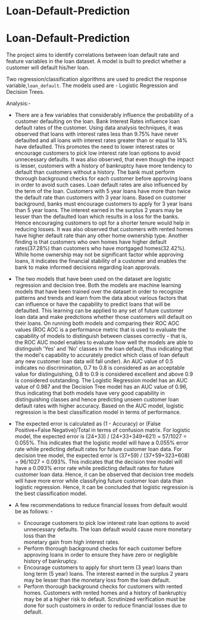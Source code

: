 # Loan-Default-Prediction
# Loan-Default-Prediction
The project aims to identify correlations between loan default rate and feature variables in the loan dataset. A model is built to predict whether a customer will default his/her loan. 

Two regression/classification algorithms are used to predict the response variable,`loan_default`. The models used are - Logistic Regression and Decision Trees.

Analysis:-

- There are a few variables that considerably influence the probability of a customer defaulting on the loan. Bank Interest Rates influence loan default rates of the customer. Using data analysis techniques, it was observed that loans with interest rates less than 9.75% have never defaulted and all loans with interest rates greater than or equal to 14% have defaulted. This promotes the need to lower interest rates or encourage customers to pick low interest rate loan options to avoid unnecessary defaults. It was also observed, that even though the impact is lesser, customers with a history of bankruptcy have more tendency to default than customers without a history. The bank must perform thorough background checks for each customer before approving loans in order to avoid such cases. Loan default rates are also influenced by the term of the loan. Customers with 5 year loans have more than twice the default rate than customers with 3 year loans. Based on customer background, banks must encourage customers to apply for 3 year loans than 5 year loans. The interest earned in the surplus 2 years may be lesser than the defaulted loan which results in a loss for the banks. Hence encouraging customers to opt for a shorter tenure would help in reducing losses. It was also observed that customers with rented homes have higher default rate than any other home ownership type. Another finding is that customers who own homes have higher default rates(37.28%) than customers who have mortgaged homes(32.42%). While home ownership may not be significant factor while approving loans, it indicates the financial stability of a customer and enables the bank to make informed decisions regarding loan approvals.

- The two models that have been used on the dataset are logistic regression and decision tree. Both the models are machine learning models that have been trained over the dataset in order to recognize patterns and trends and learn from the data about various factors that can influence or have the capability to predict loans that will be defaulted. This learning can be applied to any set of future customer loan data and make predictions whether those customers will default on their loans. On running both models and comparing their ROC AOC values (ROC AOC is a performance metric that is used to evaluate the capability of models to distinguish between classes correctly - that is, the ROC AUC model enables to evaluate how well the models are able to distinguish 'Yes' and 'No' classes in the loan default, thus indicating that the model's capability to accurately predict which class of loan default any new customer loan data will fall under). An AUC value of 0.5 indicates no discrimination, 0.7 to 0.8 is considered as an acceptable value for distinguishing, 0.8 to 0.9 is considered excellent and above 0.9 is considered outstanding. The Logistic Regression model has an AUC value of 0.987 and the Decision Tree model has an AUC value of 0.96, thus indicating that both models have very good capability in distinguishing classes and hence predicting unseen customer loan default rates with higher accuracy. Based on the AUC model, logistic regression is the best classification model in terms of performance.

- The expected error is calculated as (1 - Accuracy) or (False Positive+False Negative)/Total in terms of confusion matrix. For logistic model, the expected error is (24+33) / (24+33+349+621) = 57/1027 = 0.055%. This indicates that the logistic model will have a 0.055% error rate while predicting default rates for future customer loan data. 
For decision tree model, the expected error is (37+59) / (37+59+323+608) = 96/1027 = 0.093%. This indicates that the decision tree model will have a 0.093% error rate while predicting default rates for future customer loan data.
Hence, it can be observed that decision tree models will have more error while classifying future customer loan data than logistic regression. Hence, it can be concluded that logistic regression is the best classification model. 

- A few recommendations to reduce financial losses from default would be as follows: -
    - Encourage customers to pick low interest rate loan options to avoid unnecessary defaults. The loan default would cause more monetary loss than the  
    monetary gain from high interest rates. 
    - Perform thorough background checks for each customer before approving loans in order to ensure they have zero or negligible history of bankruptcy. 
    - Encourage customers to apply for short term (3 year) loans than long term (5 year) loans. The interest earned in the surplus 2 years may be lesser than 
    the monetary loss from the loan default.
    - Perform thorough background checks for customers with rented homes. Customers with rented homes and a history of bankruptcy may be at a higher risk to
    default. Scrutinized verification must be done for such customers in order to reduce financial losses due to default. 
    
